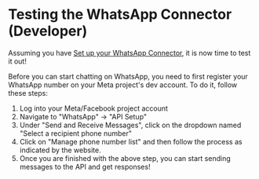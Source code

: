 # Testing the WhatsApp Connector (Developer)

Assuming you have [Set up your WhatsApp Connector](../whatsapp/setup.md), it is now time to test it out!

Before you can start chatting on WhatsApp, you need to first register your WhatsApp number on your Meta project's dev account. To do it, follow these steps:
1. Log into your Meta/Facebook project account
2. Navigate to "WhatsApp" -> "API Setup"
3. Under "Send and Receive Messages", click on the dropdown named "Select a recipient phone number"
4. Click on "Manage phone number list" and then follow the process as indicated by the website.
5. Once you are finished with the above step, you can start sending messages to the API and get responses!
